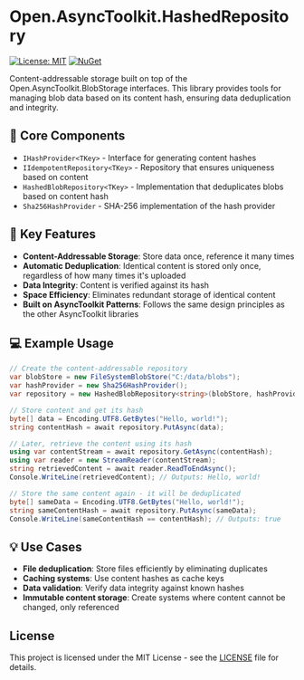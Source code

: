 # Open.AsyncToolkit.HashedRepository

[![License: MIT](https://img.shields.io/badge/License-MIT-blue.svg)](https://github.com/Open-NET-Libraries/Open.AsyncToolkit/blob/main/LICENSE)
[![NuGet](https://img.shields.io/nuget/v/Open.AsyncToolkit.HashedRepository.svg?label=Open.AsyncToolkit.HashedRepository)](https://www.nuget.org/packages/Open.AsyncToolkit.HashedRepository/)  

Content-addressable storage built on top of the Open.AsyncToolkit.BlobStorage interfaces. This library provides tools for managing blob data based on its content hash, ensuring data deduplication and integrity.

## 🧩 Core Components

- `IHashProvider<TKey>` - Interface for generating content hashes
- `IIdempotentRepository<TKey>` - Repository that ensures uniqueness based on content
- `HashedBlobRepository<TKey>` - Implementation that deduplicates blobs based on content hash
- `Sha256HashProvider` - SHA-256 implementation of the hash provider

## 🌟 Key Features

- **Content-Addressable Storage**: Store data once, reference it many times
- **Automatic Deduplication**: Identical content is stored only once, regardless of how many times it's uploaded
- **Data Integrity**: Content is verified against its hash
- **Space Efficiency**: Eliminates redundant storage of identical content
- **Built on AsyncToolkit Patterns**: Follows the same design principles as the other AsyncToolkit libraries

## 💻 Example Usage

```csharp
// Create the content-addressable repository
var blobStore = new FileSystemBlobStore("C:/data/blobs");
var hashProvider = new Sha256HashProvider();
var repository = new HashedBlobRepository<string>(blobStore, hashProvider);

// Store content and get its hash
byte[] data = Encoding.UTF8.GetBytes("Hello, world!");
string contentHash = await repository.PutAsync(data);

// Later, retrieve the content using its hash
using var contentStream = await repository.GetAsync(contentHash);
using var reader = new StreamReader(contentStream);
string retrievedContent = await reader.ReadToEndAsync();
Console.WriteLine(retrievedContent); // Outputs: Hello, world!

// Store the same content again - it will be deduplicated
byte[] sameData = Encoding.UTF8.GetBytes("Hello, world!");
string sameContentHash = await repository.PutAsync(sameData);
Console.WriteLine(sameContentHash == contentHash); // Outputs: true
```

## 💡 Use Cases

- **File deduplication**: Store files efficiently by eliminating duplicates
- **Caching systems**: Use content hashes as cache keys
- **Data validation**: Verify data integrity against known hashes
- **Immutable content storage**: Create systems where content cannot be changed, only referenced

## License

This project is licensed under the MIT License - see the [LICENSE](https://github.com/Open-NET-Libraries/Open.AsyncToolkit/blob/main/LICENSE) file for details.
